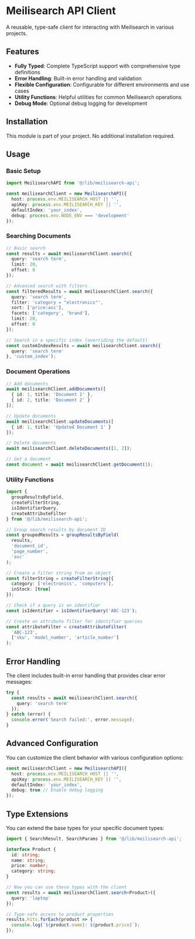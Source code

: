 # Meilisearch API Client

A reusable, type-safe client for interacting with Meilisearch in various projects.

## Features

- **Fully Typed**: Complete TypeScript support with comprehensive type definitions
- **Error Handling**: Built-in error handling and validation
- **Flexible Configuration**: Configurable for different environments and use cases
- **Utility Functions**: Helpful utilities for common Meilisearch operations
- **Debug Mode**: Optional debug logging for development

## Installation

This module is part of your project. No additional installation required.

## Usage

### Basic Setup

```typescript
import MeilisearchAPI from '@/lib/meilisearch-api';

const meilisearchClient = new MeilisearchAPI({
  host: process.env.MEILISEARCH_HOST || '',
  apiKey: process.env.MEILISEARCH_KEY || '',
  defaultIndex: 'your_index',
  debug: process.env.NODE_ENV === 'development'
});
```

### Searching Documents

```typescript
// Basic search
const results = await meilisearchClient.search({
  query: 'search term',
  limit: 20,
  offset: 0
});

// Advanced search with filters
const filteredResults = await meilisearchClient.search({
  query: 'search term',
  filter: 'category = "electronics"',
  sort: ['price:asc'],
  facets: ['category', 'brand'],
  limit: 20,
  offset: 0
});

// Search in a specific index (overriding the default)
const customIndexResults = await meilisearchClient.search({
  query: 'search term'
}, 'custom_index');
```

### Document Operations

```typescript
// Add documents
await meilisearchClient.addDocuments([
  { id: 1, title: 'Document 1' },
  { id: 2, title: 'Document 2' }
]);

// Update documents
await meilisearchClient.updateDocuments([
  { id: 1, title: 'Updated Document 1' }
]);

// Delete documents
await meilisearchClient.deleteDocuments([1, 2]);

// Get a document
const document = await meilisearchClient.getDocument(1);
```

### Utility Functions

```typescript
import { 
  groupResultsByField, 
  createFilterString,
  isIdentifierQuery,
  createAttributeFilter
} from '@/lib/meilisearch-api';

// Group search results by document ID
const groupedResults = groupResultsByField(
  results,
  'document_id',
  'page_number',
  'asc'
);

// Create a filter string from an object
const filterString = createFilterString({
  category: ['electronics', 'computers'],
  inStock: [true]
});

// Check if a query is an identifier
const isIdentifier = isIdentifierQuery('ABC-123');

// Create an attribute filter for identifier queries
const attributeFilter = createAttributeFilter(
  'ABC-123',
  ['sku', 'model_number', 'article_number']
);
```

## Error Handling

The client includes built-in error handling that provides clear error messages:

```typescript
try {
  const results = await meilisearchClient.search({
    query: 'search term'
  });
} catch (error) {
  console.error('Search failed:', error.message);
}
```

## Advanced Configuration

You can customize the client behavior with various configuration options:

```typescript
const meilisearchClient = new MeilisearchAPI({
  host: process.env.MEILISEARCH_HOST || '',
  apiKey: process.env.MEILISEARCH_KEY || '',
  defaultIndex: 'your_index',
  debug: true // Enable debug logging
});
```

## Type Extensions

You can extend the base types for your specific document types:

```typescript
import { SearchResult, SearchParams } from '@/lib/meilisearch-api';

interface Product {
  id: string;
  name: string;
  price: number;
  category: string;
}

// Now you can use these types with the client
const results = await meilisearchClient.search<Product>({
  query: 'laptop'
});

// Type-safe access to product properties
results.hits.forEach(product => {
  console.log(`${product.name}: ${product.price}`);
});
```
